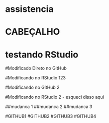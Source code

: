 # assistencia
# CABEÇALHO
# testando RStudio

#Modificado Direto no GitHub

#Modificando no RStudio 123

#Modificando no GitHub 2

#Modificando no RStudio 2 - esqueci disso aqui


##mudanca 1
##mudanca 2
##mudanca 3

#GITHUB1
#GITHUB2
#GITHUB3
#GITHUB4

